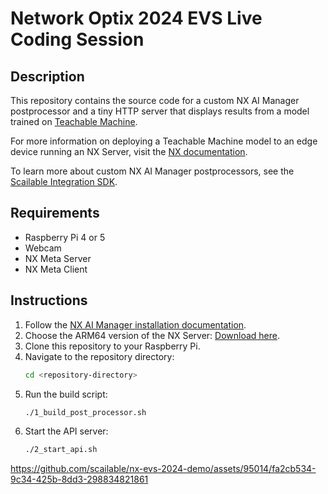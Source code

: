 # Network Optix 2024 EVS Live Coding Session

## Description

This repository contains the source code for a custom NX AI Manager postprocessor and a tiny HTTP server that displays results from a model trained on [Teachable Machine](https://teachablemachine.withgoogle.com/train).

For more information on deploying a Teachable Machine model to an edge device running an NX Server, visit the [NX documentation](https://nx.docs.scailable.net/for-data-scientists/importing-models/from-teachable-machine).

To learn more about custom NX AI Manager postprocessors, see the [Scailable Integration SDK](https://github.com/scailable/sclbl-integration-sdk).

## Requirements

- Raspberry Pi 4 or 5
- Webcam
- NX Meta Server
- NX Meta Client

## Instructions

1. Follow the [NX AI Manager installation documentation](https://nx.docs.scailable.net/).
2. Choose the ARM64 version of the NX Server: [Download here](https://updates.networkoptix.com/metavms/6.0.0.38488/arm/metavms-server-6.0.0.38488-linux_arm64-beta.deb).
3. Clone this repository to your Raspberry Pi.
4. Navigate to the repository directory:
    ```bash
    cd <repository-directory>
    ```
5. Run the build script:
    ```bash
    ./1_build_post_processor.sh
    ```
6. Start the API server:
    ```bash
    ./2_start_api.sh
    ```
    
https://github.com/scailable/nx-evs-2024-demo/assets/95014/fa2cb534-9c34-425b-8dd3-298834821861

